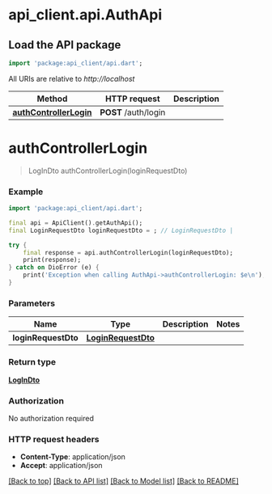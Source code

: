 # api_client.api.AuthApi

## Load the API package
```dart
import 'package:api_client/api.dart';
```

All URIs are relative to *http://localhost*

Method | HTTP request | Description
------------- | ------------- | -------------
[**authControllerLogin**](AuthApi.md#authcontrollerlogin) | **POST** /auth/login | 


# **authControllerLogin**
> LogInDto authControllerLogin(loginRequestDto)



### Example
```dart
import 'package:api_client/api.dart';

final api = ApiClient().getAuthApi();
final LoginRequestDto loginRequestDto = ; // LoginRequestDto | 

try {
    final response = api.authControllerLogin(loginRequestDto);
    print(response);
} catch on DioError (e) {
    print('Exception when calling AuthApi->authControllerLogin: $e\n');
}
```

### Parameters

Name | Type | Description  | Notes
------------- | ------------- | ------------- | -------------
 **loginRequestDto** | [**LoginRequestDto**](LoginRequestDto.md)|  | 

### Return type

[**LogInDto**](LogInDto.md)

### Authorization

No authorization required

### HTTP request headers

 - **Content-Type**: application/json
 - **Accept**: application/json

[[Back to top]](#) [[Back to API list]](../README.md#documentation-for-api-endpoints) [[Back to Model list]](../README.md#documentation-for-models) [[Back to README]](../README.md)

